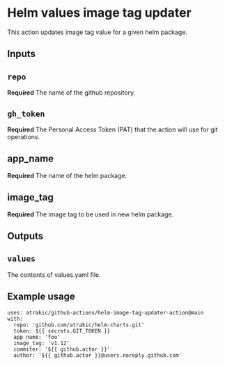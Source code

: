 # Helm values image tag updater

This action updates image tag value for a given helm package.

## Inputs

## `repo`

**Required** The name of the github repository.

## `gh_token`

**Required** The Personal Access Token (PAT) that the action will use for git operations.

## app_name

**Required** The name of the helm package.

## image_tag

**Required** The image tag to be used in new helm package.

## Outputs

## `values`

The contents of values.yaml file.

## Example usage

```
uses: atrakic/github-actions/helm-image-tag-updater-action@main
with:
  repo: 'github.com/atrakic/helm-charts.git'
  token: ${{ secrets.GIT_TOKEN }}
  app_name: 'foo'
  image_tag: 'v1.12'
  commiter: '${{ github.actor }}'
  author: '${{ github.actor }}@users.noreply.github.com'
```
